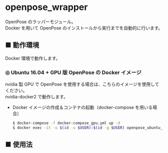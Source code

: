 # openpose_wrapper
OpenPose のラッパーモジュール。<br>
Docker を用いて OpenPose のインストールから実行までを自動的に行います。<br>

<!--
GPU 版 OpenPose と CPU 版 OpenPose の両方に対応しています。<br>
-->

## ■ 動作環境
Docker 環境で動作します。

### ◎ Ubuntu 16.04 + GPU 版 OpenPose の Docker イメージ
nvidia 製 GPU で OpenPose を使用する場合は、こちらのイメージを使用してください。<br>
nvidia-docker2 で動作します。

- Docker イメージの作成＆コンテナの起動（docker-compose を用いる場合）
    ```sh
    $ docker-compose -f docker-compose_gpu.yml up -d
    $ docker exec -it -u $(id -u $USER):$(id -g $USER) openpose_ubuntu_gpu_container bash
    ```

<!--
### ◎ Ubuntu 16.04 + CPU 版 OpenPose の Docker イメージ
CPU で OpenPose を使用する場合は、こちらのイメージを使用してください。<br>

- Docker イメージの作成＆コンテナの起動（docker-compose を用いる場合）
    ```sh
    $ docker-compose -f docker-compose_cpu.yml up -d
    $ docker exec -it -u $(id -u $USER):$(id -g $USER) openpose_ubuntu_cpu_container bash
    ```
-->

## ■ 使用法
